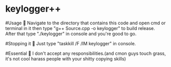 # keylogger++

#Usage 🗿
Navigate to the directory that contains this code and open cmd or terminal in it then type "g++ Source.cpp -o keylogger" to build release. After that type "./keylogger" in console and you're good to go.

#Stopping it 🗿
Just type "taskkill /F /IM keylogger" in console.

#Essential 🗿
I don't accept any responsibilities.(and cmon guys touch grass, it's not cool harass people with your shitty copying skills)

